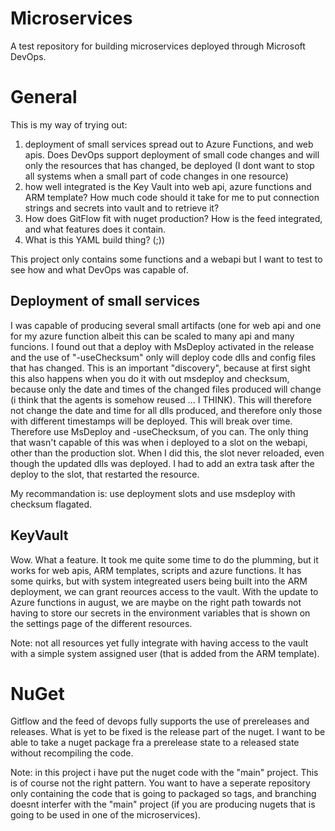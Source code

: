 # Microservices

A test repository for building microservices deployed through Microsoft DevOps.

# General
This is my way of trying out:

1. deployment of small services spread out to Azure Functions, and web apis. Does DevOps support deployment of small code changes and will only the resources that has changed, be deployed (I dont want to stop all systems when a small part of code changes in one resource)
2. how well integrated is the Key Vault into web api, azure functions and ARM template? How much code should it take for me to put connection strings and secrets into vault and to retrieve it?
3. How does GitFlow fit with nuget production? How is the feed integrated, and what features does it contain.
4. What is this YAML build thing? (;))

This project only contains some functions and a webapi but I want to test to see how and what DevOps was capable of. 

## Deployment of small services
I was capable of producing several small artifacts (one for web api and one for my azure function albeit this can be scaled to many api and many funcions. I found out that a deploy with MsDeploy activated in the release and the use of "-useChecksum" only will deploy code dlls and config files that has changed. This is an important "discovery", because at first sight this also happens when you do it with out msdeploy and checksum, because only the date and times of the changed files produced will change (i think that the agents is somehow reused ... I THINK). This will therefore not change the date and time for all dlls produced, and therefore only those with different timestamps will be deployed. This will break over time. Therefore use MsDeploy and -useChecksum, of you can. The only thing that wasn't capable of this was when i deployed to a slot on the webapi, other than the production slot. When I did this, the slot never reloaded, even though the updated dlls was deployed. I had to add an extra task after the deploy to the slot, that restarted the resource. 

My recommandation is: use deployment slots and use msdeploy with checksum flagated.

## KeyVault
Wow. What a feature. It took me quite some time to do the plumming, but it works for web apis, ARM templates, scripts and azure functions. It has some quirks, but with system integreated users being built into the ARM deployment, we can grant reources access to the vault. With the update to Azure functions in august, we are maybe on the right path towards not having to store our secrets in the environment variables that is shown on the settings page of the different resources.

Note: not all resources yet fully integrate with having access to the vault with a simple system assigned user (that is added from the ARM template). 

# NuGet
Gitflow and the feed of devops fully supports the use of prereleases and releases. What is yet to be fixed is the release part of the nuget. I want to be able to take a nuget package fra a prerelease state to a released state without recompiling the code.

Note: in this project i have put the nuget code with the "main" project. This is of course not the right pattern. You want to have a seperate repository only containing the code that is going to packaged so tags, and branching doesnt interfer with the "main" project (if you are producing nugets that is going to be used in one of the microservices).


